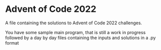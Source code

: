 # Advent of Code 2022

A file containing the solutions to Advent of Code 2022 challenges.

You have some sample main program, that is still a work in progress followed by a day by day files containing the inputs and solutions in a .py format
